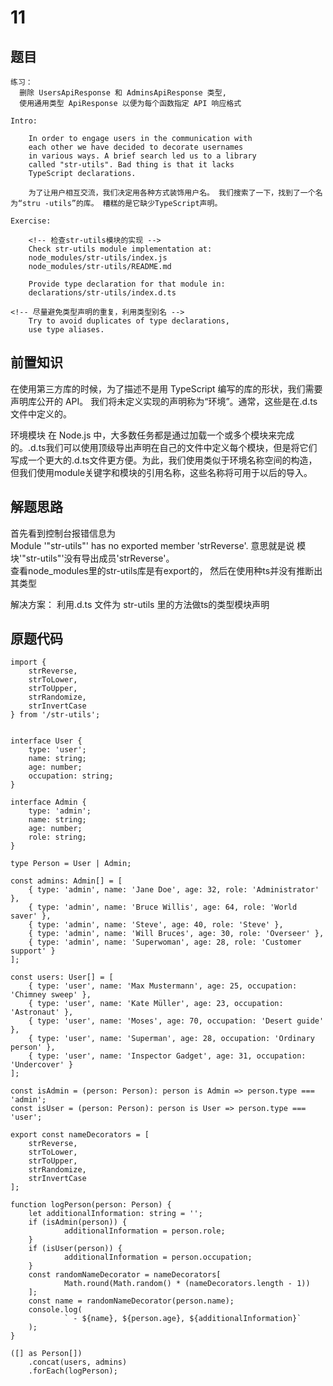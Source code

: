 # 11

## 题目

```
练习：
  删除 UsersApiResponse 和 AdminsApiResponse 类型,
  使用通用类型 ApiResponse 以便为每个函数指定 API 响应格式

Intro:

    In order to engage users in the communication with
	each other we have decided to decorate usernames
	in various ways. A brief search led us to a library
	called "str-utils". Bad thing is that it lacks
	TypeScript declarations.

    为了让用户相互交流，我们决定用各种方式装饰用户名。 我们搜索了一下，找到了一个名为“stru -utils”的库。 糟糕的是它缺少TypeScript声明。

Exercise:

    <!-- 检查str-utils模块的实现 -->
    Check str-utils module implementation at:
	node_modules/str-utils/index.js
	node_modules/str-utils/README.md

	Provide type declaration for that module in:
	declarations/str-utils/index.d.ts

<!-- 尽量避免类型声明的重复，利用类型别名 -->
	Try to avoid duplicates of type declarations,
	use type aliases.
```

## 前置知识

在使用第三方库的时候，为了描述不是用 TypeScript 编写的库的形状，我们需要声明库公开的 API。
我们将未定义实现的声明称为“环境”。通常，这些是在.d.ts文件中定义的。

环境模块
在 Node.js 中，大多数任务都是通过加载一个或多个模块来完成的。.d.ts我们可以使用顶级导出声明在自己的文件中定义每个模块，但是将它们写成一个更大的.d.ts文件更方便。为此，我们使用类似于环境名称空间的构造，但我们使用module关键字和模块的引用名称，这些名称将可用于以后的导入。
## 解题思路
首先看到控制台报错信息为  
Module '"str-utils"' has no exported member 'strReverse'.
意思就是说 模块'"str-utils"'没有导出成员'strReverse'。  
查看node_modules里的str-utils库是有export的，
然后在使用种ts并没有推断出其类型

解决方案：
利用.d.ts 文件为 str-utils 里的方法做ts的类型模块声明

## 原题代码

```
import {
	strReverse,
	strToLower,
	strToUpper,
	strRandomize,
	strInvertCase
} from '/str-utils';


interface User {
	type: 'user';
	name: string;
	age: number;
	occupation: string;
}

interface Admin {
	type: 'admin';
	name: string;
	age: number;
	role: string;
}

type Person = User | Admin;

const admins: Admin[] = [
	{ type: 'admin', name: 'Jane Doe', age: 32, role: 'Administrator' },
	{ type: 'admin', name: 'Bruce Willis', age: 64, role: 'World saver' },
	{ type: 'admin', name: 'Steve', age: 40, role: 'Steve' },
	{ type: 'admin', name: 'Will Bruces', age: 30, role: 'Overseer' },
	{ type: 'admin', name: 'Superwoman', age: 28, role: 'Customer support' }
];

const users: User[] = [
	{ type: 'user', name: 'Max Mustermann', age: 25, occupation: 'Chimney sweep' },
	{ type: 'user', name: 'Kate Müller', age: 23, occupation: 'Astronaut' },
	{ type: 'user', name: 'Moses', age: 70, occupation: 'Desert guide' },
	{ type: 'user', name: 'Superman', age: 28, occupation: 'Ordinary person' },
	{ type: 'user', name: 'Inspector Gadget', age: 31, occupation: 'Undercover' }
];

const isAdmin = (person: Person): person is Admin => person.type === 'admin';
const isUser = (person: Person): person is User => person.type === 'user';

export const nameDecorators = [
	strReverse,
	strToLower,
	strToUpper,
	strRandomize,
	strInvertCase
];

function logPerson(person: Person) {
	let additionalInformation: string = '';
	if (isAdmin(person)) {
			additionalInformation = person.role;
	}
	if (isUser(person)) {
			additionalInformation = person.occupation;
	}
	const randomNameDecorator = nameDecorators[
			Math.round(Math.random() * (nameDecorators.length - 1))
	];
	const name = randomNameDecorator(person.name);
	console.log(
			` - ${name}, ${person.age}, ${additionalInformation}`
	);
}

([] as Person[])
	.concat(users, admins)
	.forEach(logPerson);
```
